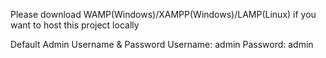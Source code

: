 Please download WAMP(Windows)/XAMPP(Windows)/LAMP(Linux) if you want to host this project locally



Default Admin Username & Password
Username: admin
Password: admin

